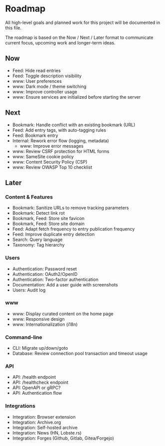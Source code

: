 # Roadmap

All high-level goals and planned work for this project will be documented in this file.

The roadmap is based on the Now / Next / Later format to communicate current focus, upcoming work and longer-term ideas.

## Now
- Feed: Hide read entries
- Feed: Toggle description visibility
- www: User preferences
- www: Dark mode / theme switching
- www: Improve controller usage
- www: Ensure services are initialized before starting the server

## Next
- Bookmark: Handle conflict with an existing bookmark (URL)
- Feed: Add entry tags, with auto-tagging rules
- Feed: Bookmark entry
- Internal: Rework error flow (logging, metadata)
    - www: Improve error messages
- www: Review CSRF protection for HTML forms
- www: SameSite cookie policy
- www: Content Security Policy (CSP)
- www: Review OWASP Top 10 checklist

## Later
### Content & Features
- Bookmark: Sanitize URLs to remove tracking parameters
- Bookmark: Detect link rot
- Bookmark, Feed: Store site favicon
- Bookmark, Feed: Store site domain
- Feed: Adapt fetch frequency to entry publication frequency
- Feed: Improve duplicate entry detection
- Search: Query language
- Taxonomy: Tag hierarchy

### Users
- Authentication: Password reset
- Authentication: OAuth2/OpenID
- Authentication: Two-factor authentication
- Documentation: Add a user guide with screenshots
- Users: Audit log

### www
- www: Display curated content on the home page
- www: Responsive design
- www: Internationalization (i18n)

### Command-line
- CLI: Migrate up/down/goto
- Database: Review connection pool transaction and timeout usage

### API
- API: /health endpoint
- API: /healthcheck endpoint
- API: OpenAPI or gRPC?
- API: Authentication flow

### Integrations
- Integration: Browser extension
- Integration: Archive.org
- Integration: Self-hosted archive
- Integration: News (HN, Lobste.rs)
- Integration: Forges (Github, Gitlab, Gitea/Forgejo)

